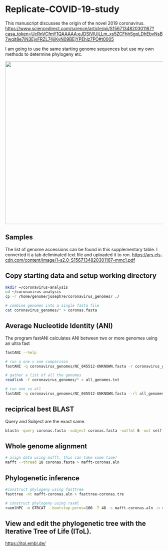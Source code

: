 # Replicate-COVID-19-study

This manuscript discusses the origin of the novel 2019 coronavirus. 
https://www.sciencedirect.com/science/article/pii/S1567134820301167?casa_token=UcRnVCfmY1QAAAAA:eJDSlVlUjLLm_xs5ZCFhhSgoLDhEbvNsB7wqjt8e7iN3EjvFRZL74jiKyN09BEjYPEhlz7PO#t0005

I am going to use the same starting genome sequences but use my own methods to determine phylogeny etc.


<img src="https://cmr.asm.org/content/cmr/28/2/465/F7.large.jpg" width="520">



## Samples
The list of genome accessions can be found in this supplementary table. I converted it a tab deliminated text file and uploaded it to ron.
https://ars.els-cdn.com/content/image/1-s2.0-S1567134820301167-mmc1.pdf

## Copy starting data and setup working directory

```bash
mkdir ~/coronavirus-analysis
cd ~/coronavirus-analysis
cp -r /home/genome/joseph7e/coronavirus_genomes/ ./

# combine genomes into a single fasta file
cat coronavirus_genomes/* > coronas.fasta

```

## Average Nucleotide Identity (ANI)

The program fastANI calculates ANI between two or more genomes using an ultra fast 

```bash
fastANI --help

# run a one v one comparison
fastANI -q coronavirus_genomes/NC_045512-UNKNOWN.fasta -r coronavirus_genomes/AY515512.fasta -o NC_045512_v_AY515512.txt --fragLen 200

# gather a list of all the genomes
readlink -f coronavirus_genomes/* > all_genomes.txt

# run one vs all
fastANI -q coronavirus_genomes/NC_045512-UNKNOWN.fasta --rl all_genomes.txt -o NC_045512_v_all.txt --fragLen 200

```
## reciprical best BLAST
Query and Subject are the exact same. 

```bash
blastn -query coronas.fasta -subject coronas.fasta -outfmt 6 -out self-blast-format6.txt
```

## Whole genome alignment

```bash
# align data using mafft, this can take some time!
mafft --thread 18 coronas.fasta > mafft-coronas.aln
```

## Phylogenetic inference

```bash
#construct phylogeny using fasttree
fasttree -nt mafft-coronas.aln > fasttree-coronas.tre

# construct phylogeny using raxml
raxmlHPC -m GTRCAT --bootstop-perms=100 -T 48 -s mafft-coronas.aln -n raxml-tree.tre -p 7
```


## View and edit the phylogenetic tree with the Iterative Tree of Life (IToL).
https://itol.embl.de/
